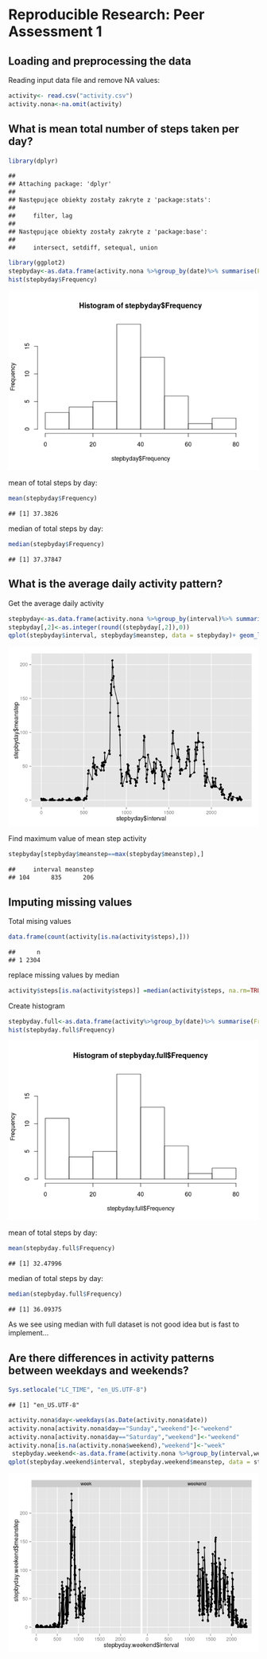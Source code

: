 # Reproducible Research: Peer Assessment 1


## Loading and preprocessing the data

Reading input data file and remove NA values:

```r
activity<- read.csv("activity.csv")
activity.nona<-na.omit(activity)
```




## What is mean total number of steps taken per day?


```r
library(dplyr)
```

```
## 
## Attaching package: 'dplyr'
## 
## Następujące obiekty zostały zakryte z 'package:stats':
## 
##     filter, lag
## 
## Następujące obiekty zostały zakryte z 'package:base':
## 
##     intersect, setdiff, setequal, union
```

```r
library(ggplot2)
stepbyday<-as.data.frame(activity.nona %>%group_by(date)%>% summarise(Frequency = mean(steps)))
hist(stepbyday$Frequency)
```

![](PA1_template_files/figure-html/unnamed-chunk-3-1.png) 
  
mean of total steps by day:

```r
mean(stepbyday$Frequency)
```

```
## [1] 37.3826
```
median of total steps by day:

```r
median(stepbyday$Frequency)
```

```
## [1] 37.37847
```
## What is the average daily activity pattern?

Get the average daily activity

```r
stepbyday<-as.data.frame(activity.nona %>%group_by(interval)%>% summarise(meanstep = mean(steps)))
stepbyday[,2]<-as.integer(round((stepbyday[,2]),0))
qplot(stepbyday$interval, stepbyday$meanstep, data = stepbyday)+ geom_line()
```

![](PA1_template_files/figure-html/unnamed-chunk-6-1.png) 
  
Find maximum value of mean step activity

```r
stepbyday[stepbyday$meanstep==max(stepbyday$meanstep),]
```

```
##     interval meanstep
## 104      835      206
```
## Imputing missing values
Total mising values

```r
data.frame(count(activity[is.na(activity$steps),]))
```

```
##      n
## 1 2304
```

replace missing values by median

```r
activity$steps[is.na(activity$steps)] =median(activity$steps, na.rm=TRUE)
```

Create histogram

```r
stepbyday.full<-as.data.frame(activity%>%group_by(date)%>% summarise(Frequency = mean(steps)))
hist(stepbyday.full$Frequency)
```

![](PA1_template_files/figure-html/unnamed-chunk-10-1.png) 
  
mean of total steps by day:

```r
mean(stepbyday.full$Frequency)
```

```
## [1] 32.47996
```
median of total steps by day:

```r
median(stepbyday.full$Frequency)
```

```
## [1] 36.09375
```
  
As we see using median with full dataset is not good idea but is fast to implement...

## Are there differences in activity patterns between weekdays and weekends?

```r
Sys.setlocale("LC_TIME", "en_US.UTF-8")
```

```
## [1] "en_US.UTF-8"
```

```r
activity.nona$day<-weekdays(as.Date(activity.nona$date))
activity.nona[activity.nona$day=="Sunday","weekend"]<-"weekend"
activity.nona[activity.nona$day=="Saturday","weekend"]<-"weekend"
activity.nona[is.na(activity.nona$weekend),"weekend"]<-"week"
 stepbyday.weekend<-as.data.frame(activity.nona %>%group_by(interval,weekend)%>% summarise(meanstep = mean(steps)))
qplot(stepbyday.weekend$interval, stepbyday.weekend$meanstep, data = stepbyday.weekend)+ geom_line()+facet_grid(. ~ weekend)
```

![](PA1_template_files/figure-html/unnamed-chunk-13-1.png) 

